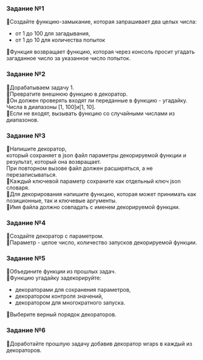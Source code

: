 ### Задание №1  
📌Создайте функцию-замыкание, которая запрашивает два целых числа:  
* от 1 до 100 для загадывания, 
* от 1 до 10 для количества попыток  

📌Функция возвращает функцию, которая через консоль просит угадать загаданное число за указанное число попыток.  

### Задание №2 
📌Дорабатываем задачу 1.  
📌Превратите внешнюю функцию в декоратор.  
📌Он должен проверять входят ли переданные в функцию - угадайку. Числа в диапазоны [1, 100]и[1, 10].  
📌Если не входят, вызывать функцию со случайными числами из диапазонов.

### Задание №3 
📌Напишите декоратор,  
который сохраняет в json файл параметры декорируемой функции и результат, который она возвращает.  
При повторном вызове файл должен расширяться, а не перезаписываться.  
📌Каждый ключевой параметр сохраните как отдельный ключ json словаря.  
📌Для декорирования напишите функцию, которая может принимать как позиционные, так и ключевые аргументы.   
📌Имя файла должно совпадать с именем декорируемой функции.  

### Задание №4  
📌Создайте декоратор с параметром.  
📌Параметр - целое число, количество запусков декорируемой функции.  

### Задание №5 
📌Объедините функции из прошлых задач.  
📌Функцию угадайку задекорируйте:  

* декораторами для сохранения параметров, 
* декоратором контроля значений, 
* декоратором для многократного запуска. 

📌Выберите верный порядок декораторов.

### Задание №6  
📌Доработайте прошлую задачу добавив декоратор wraps в каждый из декораторов.
